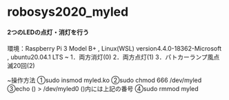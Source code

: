 # robosys2020_myled
####  2つのLEDの点灯・消灯を行う

環境：Raspberry Pi 3 Model B+  , Linux(WSL) version4.4.0-18362-Microsoft , ubuntu20.04.1 LTS
~
1．両方消灯(0)
2．両方点灯(1)
3．パトカーランプ風点滅20回(2)

~操作方法
	①sudo insmod myled.ko
	②sudo chmod 666 /dev/myled 
        ③echo () > /dev/myled0      ()内には上記の番号 
	④sudo rmmod myled
